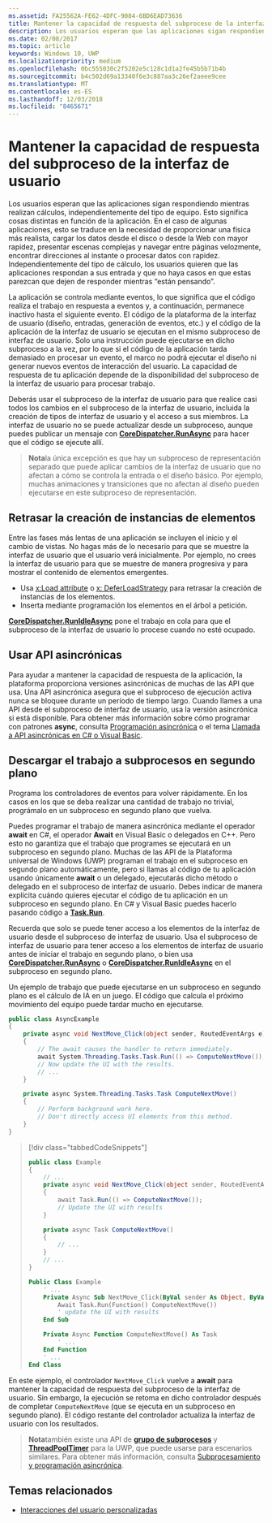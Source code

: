 ```yaml
---
ms.assetid: FA25562A-FE62-4DFC-9084-6BD6EAD73636
title: Mantener la capacidad de respuesta del subproceso de la interfaz de usuario
description: Los usuarios esperan que las aplicaciones sigan respondiendo mientras realizan cálculos, independientemente del tipo de equipo.
ms.date: 02/08/2017
ms.topic: article
keywords: Windows 10, UWP
ms.localizationpriority: medium
ms.openlocfilehash: 0bc555030c2f5202e5c128c1d1a2fe45b5b71b4b
ms.sourcegitcommit: b4c502d69a13340f6e3c887aa3c26ef2aeee9cee
ms.translationtype: MT
ms.contentlocale: es-ES
ms.lasthandoff: 12/03/2018
ms.locfileid: "8465671"
---
```

# <a name="keep-the-ui-thread-responsive"></a>Mantener la capacidad de respuesta del subproceso de la interfaz de usuario


Los usuarios esperan que las aplicaciones sigan respondiendo mientras realizan cálculos, independientemente del tipo de equipo. Esto significa cosas distintas en función de la aplicación. En el caso de algunas aplicaciones, esto se traduce en la necesidad de proporcionar una física más realista, cargar los datos desde el disco o desde la Web con mayor rapidez, presentar escenas complejas y navegar entre páginas velozmente, encontrar direcciones al instante o procesar datos con rapidez. Independientemente del tipo de cálculo, los usuarios quieren que las aplicaciones respondan a sus entrada y que no haya casos en que estas parezcan que dejen de responder mientras “están pensando”.

La aplicación se controla mediante eventos, lo que significa que el código realiza el trabajo en respuesta a eventos y, a continuación, permanece inactivo hasta el siguiente evento. El código de la plataforma de la interfaz de usuario (diseño, entradas, generación de eventos, etc.) y el código de la aplicación de la interfaz de usuario se ejecutan en el mismo subproceso de interfaz de usuario. Solo una instrucción puede ejecutarse en dicho subproceso a la vez, por lo que si el código de la aplicación tarda demasiado en procesar un evento, el marco no podrá ejecutar el diseño ni generar nuevos eventos de interacción del usuario. La capacidad de respuesta de tu aplicación depende de la disponibilidad del subproceso de la interfaz de usuario para procesar trabajo.

Deberás usar el subproceso de la interfaz de usuario para que realice casi todos los cambios en el subproceso de la interfaz de usuario, incluida la creación de tipos de interfaz de usuario y el acceso a sus miembros. La interfaz de usuario no se puede actualizar desde un subproceso, aunque puedes publicar un mensaje con [**CoreDispatcher.RunAsync**](https://msdn.microsoft.com/library/windows/apps/Hh750317) para hacer que el código se ejecute allí.

> **Nota**la única excepción es que hay un subproceso de representación separado que puede aplicar cambios de la interfaz de usuario que no afectan a cómo se controla la entrada o el diseño básico. Por ejemplo, muchas animaciones y transiciones que no afectan al diseño pueden ejecutarse en este subproceso de representación.

## <a name="delay-element-instantiation"></a>Retrasar la creación de instancias de elementos

Entre las fases más lentas de una aplicación se incluyen el inicio y el cambio de vistas. No hagas más de lo necesario para que se muestre la interfaz de usuario que el usuario verá inicialmente. Por ejemplo, no crees la interfaz de usuario para que se muestre de manera progresiva y para mostrar el contenido de elementos emergentes.

-   Usa [x:Load attribute](../xaml-platform/x-load-attribute.md) o [x: DeferLoadStrategy](https://msdn.microsoft.com/library/windows/apps/Mt204785) para retrasar la creación de instancias de los elementos.
-   Inserta mediante programación los elementos en el árbol a petición.

[**CoreDispatcher.RunIdleAsync**](https://msdn.microsoft.com/library/windows/apps/Hh967918) pone el trabajo en cola para que el subproceso de la interfaz de usuario lo procese cuando no esté ocupado.

## <a name="use-asynchronous-apis"></a>Usar API asincrónicas

Para ayudar a mantener la capacidad de respuesta de la aplicación, la plataforma proporciona versiones asincrónicas de muchas de las API que usa. Una API asincrónica asegura que el subproceso de ejecución activa nunca se bloquee durante un período de tiempo largo. Cuando llames a una API desde el subproceso de interfaz de usuario, usa la versión asincrónica si está disponible. Para obtener más información sobre cómo programar con patrones **async**, consulta [Programación asincrónica](https://msdn.microsoft.com/library/windows/apps/Mt187335) o el tema [Llamada a API asincrónicas en C# o Visual Basic](https://msdn.microsoft.com/library/windows/apps/Mt187337).

## <a name="offload-work-to-background-threads"></a>Descargar el trabajo a subprocesos en segundo plano

Programa los controladores de eventos para volver rápidamente. En los casos en los que se deba realizar una cantidad de trabajo no trivial, prográmalo en un subproceso en segundo plano que vuelva.

Puedes programar el trabajo de manera asincrónica mediante el operador **await** en C#, el operador **Await** en Visual Basic o delegados en C++. Pero esto no garantiza que el trabajo que programes se ejecutará en un subproceso en segundo plano. Muchas de las API de la Plataforma universal de Windows (UWP) programan el trabajo en el subproceso en segundo plano automáticamente, pero si llamas al código de tu aplicación usando únicamente **await** o un delegado, ejecutarás dicho método o delegado en el subproceso de interfaz de usuario. Debes indicar de manera explícita cuándo quieres ejecutar el código de tu aplicación en un subproceso en segundo plano. En C# y Visual Basic puedes hacerlo pasando código a [**Task.Run**](https://msdn.microsoft.com/library/windows/apps/xaml/system.threading.tasks.task.run.aspx).

Recuerda que solo se puede tener acceso a los elementos de la interfaz de usuario desde el subproceso de interfaz de usuario. Usa el subproceso de interfaz de usuario para tener acceso a los elementos de interfaz de usuario antes de iniciar el trabajo en segundo plano, o bien usa [**CoreDispatcher.RunAsync**](https://msdn.microsoft.com/library/windows/apps/Hh750317) o [**CoreDispatcher.RunIdleAsync**](https://msdn.microsoft.com/library/windows/apps/Hh967918) en el subproceso en segundo plano.

Un ejemplo de trabajo que puede ejecutarse en un subproceso en segundo plano es el cálculo de IA en un juego. El código que calcula el próximo movimiento del equipo puede tardar mucho en ejecutarse.

```csharp
public class AsyncExample
{
    private async void NextMove_Click(object sender, RoutedEventArgs e)
    {
        // The await causes the handler to return immediately.
        await System.Threading.Tasks.Task.Run(() => ComputeNextMove());
        // Now update the UI with the results.
        // ...
    }

    private async System.Threading.Tasks.Task ComputeNextMove()
    {
        // Perform background work here.
        // Don't directly access UI elements from this method.
    }
}
```

> [!div class="tabbedCodeSnippets"]
> ```csharp
> public class Example
> {
>     // ...
>     private async void NextMove_Click(object sender, RoutedEventArgs e)
>     {
>         await Task.Run(() => ComputeNextMove());
>         // Update the UI with results
>     }
> 
>     private async Task ComputeNextMove()
>     {
>         // ...
>     }
>     // ...
> }
> ```
> ```vb
> Public Class Example
>     ' ...
>     Private Async Sub NextMove_Click(ByVal sender As Object, ByVal e As RoutedEventArgs)
>         Await Task.Run(Function() ComputeNextMove())
>         ' update the UI with results
>     End Sub
> 
>     Private Async Function ComputeNextMove() As Task
>         ' ...
>     End Function
>     ' ...
> End Class
> ```

En este ejemplo, el controlador `NextMove_Click` vuelve a **await** para mantener la capacidad de respuesta del subproceso de la interfaz de usuario. Sin embargo, la ejecución se retoma en dicho controlador después de completar `ComputeNextMove` (que se ejecuta en un subproceso en segundo plano). El código restante del controlador actualiza la interfaz de usuario con los resultados.

> **Nota**también existe una API de [**grupo de subprocesos**](https://msdn.microsoft.com/library/windows/apps/BR229621) y [**ThreadPoolTimer**](https://msdn.microsoft.com/library/windows/apps/windows.system.threading.threadpooltimer.aspx) para la UWP, que puede usarse para escenarios similares. Para obtener más información, consulta [Subprocesamiento y programación asincrónica](https://msdn.microsoft.com/library/windows/apps/Mt187340).

## <a name="related-topics"></a>Temas relacionados

* [Interacciones del usuario personalizadas](https://msdn.microsoft.com/library/windows/apps/Mt185599)
